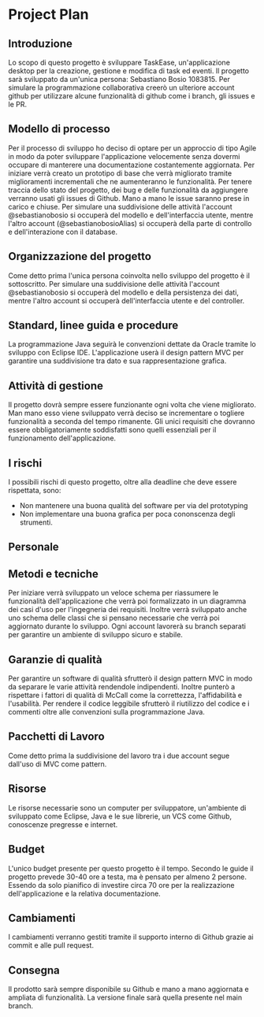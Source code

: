 # Project Plan

## Introduzione
Lo scopo di questo progetto è sviluppare TaskEase, un'applicazione desktop per la creazione, gestione e modifica
di task ed eventi. Il progetto sarà sviluppato da un'unica persona: Sebastiano Bosio 1083815. Per simulare la
programmazione collaborativa creerò un ulteriore account github per utilizzare alcune funzionalità di github come i 
branch, gli issues e le PR. 

## Modello di processo
Per il processo di sviluppo ho deciso di optare per un approccio di tipo Agile in modo da poter sviluppare 
l'applicazione velocemente senza dovermi occupare di manterere una documentazione costantemente aggiornata.
Per iniziare verrà creato un prototipo di base che verrà migliorato tramite miglioramenti incrementali che ne
aumenteranno le funzionalità. 
Per tenere traccia dello stato del progetto, dei bug e delle funzionalità da aggiungere verranno usati gli issues 
di Github. Mano a mano le issue saranno prese in carico e chiuse.
Per simulare una suddivisione delle attività l'account @sebastianobosio si occuperà del modello e dell'interfaccia utente, mentre l'altro account (@sebastianobosioAlias) si occuperà della parte di controllo e dell'interazione con il database.

## Organizzazione del progetto
Come detto prima l'unica persona coinvolta nello sviluppo del progetto è il sottoscritto.
Per simulare una suddivisione delle attività l'account @sebastianobosio si occuperà del modello e della 
persistenza dei dati, mentre l'altro account si occuperà dell'interfaccia utente e del controller. 

## Standard, linee guida e procedure
La programmazione Java seguirà le convenzioni dettate da Oracle tramite lo sviluppo con Eclipse IDE.
L'applicazione userà il design pattern MVC per garantire una suddivisione tra dato e sua rappresentazione grafica.

## Attività di gestione
Il progetto dovrà sempre essere funzionante ogni volta che viene migliorato. Man mano esso viene sviluppato verrà 
deciso se incrementare o togliere funzionalità a seconda del tempo rimanente. Gli unici requisiti che dovranno essere
obbligatoriamente soddisfatti sono quelli essenziali per il funzionamento dell'applicazione.

## I rischi
I possibili rischi di questo progetto, oltre alla deadline che deve essere rispettata, sono:
* Non mantenere una buona qualità del software per via del prototyping
* Non implementare una buona grafica per poca cononscenza degli strumenti.

## Personale

## Metodi e tecniche
Per iniziare verrà sviluppato un veloce schema per riassumere le funzionalità dell'applicazione che verrà poi
formalizzato in un diagramma dei casi d'uso per l'ingegneria dei requisiti. 
Inoltre verrà sviluppato anche uno schema delle classi che si pensano necessarie che verrà poi aggiornato durante lo
sviluppo.
Ogni account lavorerà su branch separati per garantire un ambiente di sviluppo sicuro e stabile. 

## Garanzie di qualità
Per garantire un software di qualità sfrutterò il design pattern MVC in modo da separare le varie attività 
rendendole indipendenti. Inoltre punterò a rispettare i fattori di qualità di McCall come la correttezza, 
l'affidabilità e l'usabilità. Per rendere il codice leggibile sfrutterò il riutilizzo del codice e i commenti
oltre alle convenzioni sulla programmazione Java. 

## Pacchetti di Lavoro
Come detto prima la suddivisione del lavoro tra i due account segue dall'uso di MVC come pattern.

## Risorse
Le risorse necessarie sono un computer per sviluppatore, un'ambiente di sviluppato come Eclipse, Java e le sue
librerie, un VCS come Github, conoscenze pregresse e internet.

## Budget
L'unico budget presente per questo progetto è il tempo. Secondo le guide il progetto prevede 30-40 ore a testa, ma è
pensato per almeno 2 persone. Essendo da solo pianifico di investire circa 70 ore per la realizzazione 
dell'applicazione e la relativa documentazione.

## Cambiamenti
I cambiamenti verranno gestiti tramite il supporto interno di Github grazie ai commit e alle pull request.

## Consegna
Il prodotto sarà sempre disponibile su Github e mano a mano aggiornata e ampliata di funzionalità. La versione
finale sarà quella presente nel main branch.
